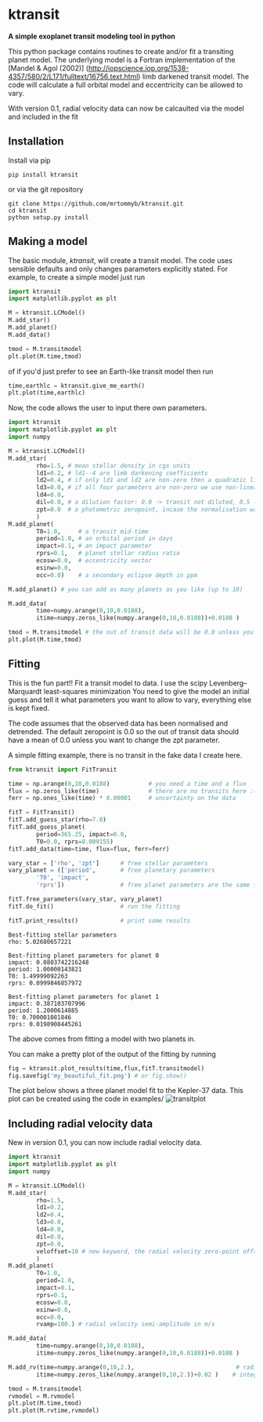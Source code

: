 ktransit
========
**A simple exoplanet transit modeling tool in python**

This python package contains routines to create and/or fit a transiting planet model.
The underlying model is a Fortran implementation of the [Mandel & Agol (2002)] (http://iopscience.iop.org/1538-4357/580/2/L171/fulltext/16756.text.html) limb darkened transit model. The code will calculate a full orbital model and eccentricity can be allowed to vary. 

With version 0.1, radial velocity data can now be calcaulted via the model and included in the fit

Installation
-------
Install via pip
```
pip install ktransit
```
or via the git repository
```
git clone https://github.com/mrtommyb/ktransit.git
cd ktransit
python setup.py install
```

Making a model
-------------
The basic module, *ktransit*, will create a transit model. The code uses sensible defaults and only changes parameters explicitly stated. For example, to create a simple model just run

```python
import ktransit
import matplotlib.pyplot as plt

M = ktransit.LCModel()
M.add_star()
M.add_planet()
M.add_data()

tmod = M.transitmodel
plt.plot(M.time,tmod)
```
of if you'd just prefer to see an Earth-like transit model then run
```python
time,earthlc = ktransit.give_me_earth()
plt.plot(time,earthlc)
```

Now, the code allows the user to input there own parameters.
```python
import ktransit
import matplotlib.pyplot as plt
import numpy

M = ktransit.LCModel()
M.add_star(
        rho=1.5, # mean stellar density in cgs units
        ld1=0.2, # ld1--4 are limb darkening coefficients 
        ld2=0.4, # if only ld1 and ld2 are non-zero then a quadratic limb darkening law is used
        ld3=0.0, # if all four parameters are non-zero we use non-linear flavour limb darkening
        ld4=0.0, 
        dil=0.0, # a dilution factor: 0.0 -> transit not diluted, 0.5 -> transit 50% diluted
        zpt=0.0  # a photometric zeropoint, incase the normalisation was wonky
        )
M.add_planet(
        T0=1.0,     # a transit mid-time  
        period=1.0, # an orbital period in days
        impact=0.1, # an impact parameter
        rprs=0.1,   # planet stellar radius ratio  
        ecosw=0.0,  # eccentricity vector
        esinw=0.0,
        occ=0.0)    # a secondary eclipse depth in ppm

M.add_planet() # you can add as many planets as you like (up to 10)

M.add_data(
        time=numpy.arange(0,10,0.0188),                                 # timestamps to evaluate the model on
        itime=numpy.zeros_like(numpy.arange(0,10,0.0188))+0.0188 )      # integration time of each timestamp

tmod = M.transitmodel # the out of transit data will be 0.0 unless you specify zpt
plt.plot(M.time,tmod)
```

Fitting
-------
This is the fun part!! Fit a transit model to data. I use the scipy Levenberg–Marquardt least-squares minimization
You need to give the model an initial guess and tell it what parameters you want to allow to vary, everything else is kept fixed.

The code assumes that the observed data has been normalised and detrended. The default zeropoint is 0.0 so the out of transit data should have a mean of 0.0 unless you want to change the zpt parameter.

A simple fitting example, there is no transit in the fake data I create here.
```python
from ktransit import FitTransit

time = np.arange(0,10,0.0188)           # you need a time and a flux
flux = np.zeros_like(time)              # there are no transits here :(
ferr = np.ones_like(time) * 0.00001     # uncertainty on the data

fitT = FitTransit()
fitT.add_guess_star(rho=7.0)    
fitT.add_guess_planet(
        period=365.25, impact=0.0, 
        T0=0.0, rprs=0.009155)
fitT.add_data(time=time, flux=flux, ferr=ferr)

vary_star = ['rho', 'zpt']      # free stellar parameters
vary_planet = (['period',       # free planetary parameters
        'T0', 'impact', 
        'rprs'])                # free planet parameters are the same for every planet you model

fitT.free_parameters(vary_star, vary_planet)
fitT.do_fit()                   # run the fitting

fitT.print_results()            # print some results
```
```
Best-fitting stellar parameters 
rho: 5.02680657221

Best-fitting planet parameters for planet 0
impact: 0.0803742216248
period: 1.00000143821
T0: 1.49999092263
rprs: 0.0999846857972

Best-fitting planet parameters for planet 1
impact: 0.387103707996
period: 1.2000614885
T0: 0.700001081846
rprs: 0.0198908445261
```
The above comes from fitting a model with two planets in.

You can make a pretty plot of the output of the fitting by running
``` python
fig = ktransit.plot_results(time,flux,fitT.transitmodel)
fig.savefig('my_beautiful_fit.png') # or fig.show()
```
The plot below shows a three planet model fit to the Kepler-37 data. This plot can be created using the code in examples/
![transitplot](https://raw.github.com/mrtommyb/ktransit/master/examples/ktransitfit.png)


Including radial velocity data
-------
New in version 0.1, you can now include radial velocity data.
```python
import ktransit
import matplotlib.pyplot as plt
import numpy

M = ktransit.LCModel()
M.add_star(
        rho=1.5,
        ld1=0.2,
        ld2=0.4, 
        ld3=0.0,
        ld4=0.0, 
        dil=0.0,
        zpt=0.0, 
        veloffset=10 # new keyword, the radial velocity zero-point offset in m/s   
        )
M.add_planet(
        T0=1.0,     
        period=1.0,
        impact=0.1,
        rprs=0.1,  
        ecosw=0.0, 
        esinw=0.0,
        occ=0.0,  
        rvamp=100.) # radial velocity semi-amplitude in m/s

M.add_data(
        time=numpy.arange(0,10,0.0188),   
        itime=numpy.zeros_like(numpy.arange(0,10,0.0188))+0.0188 )

M.add_rv(time=numpy.arange(0,10,2.),                             # radial velocity observation timestamps
        itime=numpy.zeros_like(numpy.arange(0,10,2.))+0.02 )    # integration time of each timestamp

tmod = M.transitmodel
rvmodel = M.rvmodel
plt.plot(M.time,tmod)
plt.plot(M.rvtime,rvmodel)
```

